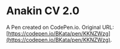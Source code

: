 # Anakin CV 2.0

A Pen created on CodePen.io. Original URL: [https://codepen.io/BKata/pen/KKNZWzg](https://codepen.io/BKata/pen/KKNZWzg).


